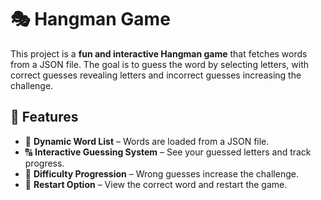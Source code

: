 # 🎭 Hangman Game  

This project is a **fun and interactive Hangman game** that fetches words from a JSON file. The goal is to guess the word by selecting letters, with correct guesses revealing letters and incorrect guesses increasing the challenge.  

## 🚀 Features  
- 📜 **Dynamic Word List** – Words are loaded from a JSON file.  
- 🔠 **Interactive Guessing System** – See your guessed letters and track progress.  
- 🎯 **Difficulty Progression** – Wrong guesses increase the challenge.  
- 🔄 **Restart Option** – View the correct word and restart the game.  
